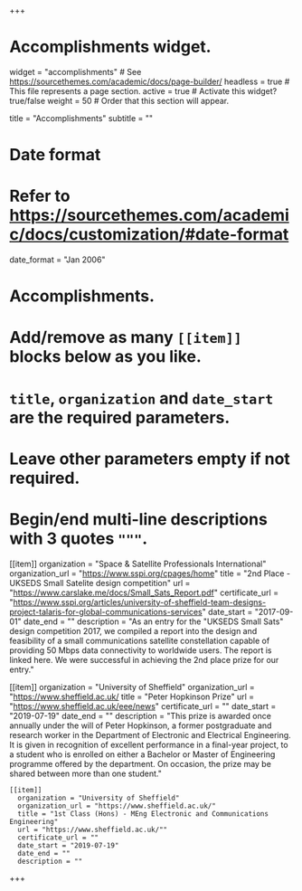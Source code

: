 +++
# Accomplishments widget.
widget = "accomplishments"  # See https://sourcethemes.com/academic/docs/page-builder/
headless = true  # This file represents a page section.
active = true  # Activate this widget? true/false
weight = 50  # Order that this section will appear.

title = "Accomplish&shy;ments"
subtitle = ""

# Date format
#   Refer to https://sourcethemes.com/academic/docs/customization/#date-format
date_format = "Jan 2006"

# Accomplishments.
#   Add/remove as many `[[item]]` blocks below as you like.
#   `title`, `organization` and `date_start` are the required parameters.
#   Leave other parameters empty if not required.
#   Begin/end multi-line descriptions with 3 quotes `"""`.

[[item]]
  organization = "Space & Satellite Professionals International"
  organization_url = "https://www.sspi.org/cpages/home"
  title = "2nd Place - UKSEDS Small Satelite design competition"
  url = "https://www.carslake.me/docs/Small_Sats_Report.pdf"
  certificate_url = "https://www.sspi.org/articles/university-of-sheffield-team-designs-project-talaris-for-global-communications-services"
  date_start = "2017-09-01"
  date_end = ""
  description = "As an entry for the \"UKSEDS Small Sats\" design competition 2017, we compiled a report into the design and feasibility of a small communications satellite constellation capable of providing 50 Mbps data connectivity to worldwide users. The report is linked here. We were successful in achieving the 2nd place prize for our entry."

  [[item]]
    organization = "University of Sheffield"
    organization_url = "https://www.sheffield.ac.uk/
    title = "Peter Hopkinson Prize"
    url = "https://www.sheffield.ac.uk/eee/news"
    certificate_url = ""
    date_start = "2019-07-19"
    date_end = ""
    description = "This prize is awarded once annually under the will of Peter Hopkinson, a former postgraduate and research worker in the Department of Electronic and Electrical Engineering. It is given in recognition of excellent performance in a final-year project, to a student who is enrolled on either a Bachelor or Master of Engineering programme offered by the department. On occasion, the prize may be shared between more than one student."

    [[item]]
      organization = "University of Sheffield"
      organization_url = "https://www.sheffield.ac.uk/"
      title = "1st Class (Hons) - MEng Electronic and Communications Engineering"
      url = "https://www.sheffield.ac.uk/""
      certificate_url = ""
      date_start = "2019-07-19"
      date_end = ""
      description = ""


+++
